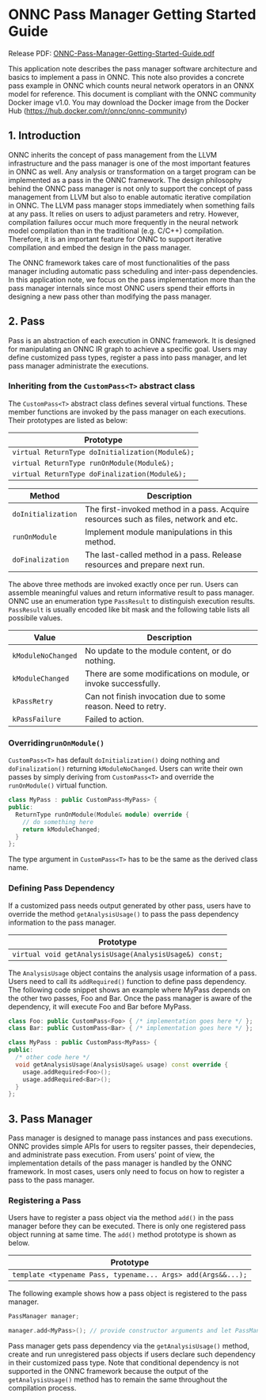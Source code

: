 # ONNC Pass Manager Getting Started Guide

Release PDF: [ONNC-Pass-Manager-Getting-Started-Guide.pdf](https://github.com/ONNC/onnc/wiki/files/1.0.0/ONNC-Pass-Manager-Getting-Started-Guide.pdf)

This application note describes the pass manager software architecture and basics to implement a pass in ONNC. This note also provides a concrete pass example in ONNC which counts neural network operators in an ONNX model for reference. This document is compliant with the ONNC community Docker image v1.0. You may download the Docker image from the Docker Hub (https://hub.docker.com/r/onnc/onnc-community)

## 1. Introduction

ONNC inherits the concept of pass management from the LLVM infrastructure and the pass manager is one of the most important features in ONNC as well. Any analysis or transformation on a target program can be implemented as a pass in the ONNC framework. The design philosophy behind the ONNC pass manager is not only to support the concept of pass management from LLVM but also to enable automatic iterative compilation in ONNC. The LLVM pass manager stops immediately when something fails at any pass. It relies on users to adjust parameters and retry. However, compilation failures occur much more frequently in the neural network model compilation than in the traditional (e.g. C/C++) compilation. Therefore, it is an important feature for ONNC to support iterative compilation and embed the design in the pass manager.

The ONNC framework takes care of most functionalities of the pass manager including automatic pass scheduling and inter-pass dependencies. In this application note, we focus on the pass implementation more than the pass manager internals since most ONNC users spend their efforts in designing a new pass other than modifying the pass manager.

## 2. Pass
Pass is an abstraction of each execution in ONNC framework. It is designed for manipulating an ONNC IR graph to achieve a specific goal. Users may define customized pass types, register a pass into pass manager, and let pass manager administrate the executions. 

### Inheriting from the `CustomPass<T>` abstract class
The `CustomPass<T>` abstract class defines several virtual functions. These member functions are invoked by the pass manager on each executions. Their prototypes are listed as below:
  
| Prototype |
| --------- |
| `virtual ReturnType doInitialization(Module&);` |
| `virtual ReturnType runOnModule(Module&);` |
| `virtual ReturnType doFinalization(Module&);` |

| Method | Description |
| ------ | ----------- |
| `doInitialization` | The first-invoked method in a pass. Acquire resources such as files, network and etc. |
| `runOnModule` | Implement module manipulations in this method. |
| `doFinalization` | The last-called method in a pass. Release resources and prepare next run. |

The above three methods are invoked exactly once per run. Users can assemble meaningful values and return informative result to pass manager. ONNC use an enumeration type `PassResult` to distinguish execution results. `PassResult` is usually encoded like bit mask and the following table lists all possibile values.

| Value | Description |
| ----- | ----------- |
| `kModuleNoChanged` | No update to the module content, or do nothing. |
| `kModuleChanged` | There are some modifications on module, or invoke successfully. |
| `kPassRetry` | Can not finish invocation due to some reason. Need to retry. |
| `kPassFailure` | Failed to action. |

### Overriding`runOnModule()`
`CustomPass<T>` has default `doInitialization()` doing nothing and `doFinalization()` returning `kModuleNoChanged`. Users can write their own passes by simply deriving from `CustomPass<T>` and override the `runOnModule()` virtual function.

```cpp
class MyPass : public CustomPass<MyPass> {
public:
  ReturnType runOnModule(Module& module) override {
    // do something here
    return kModuleChanged;
  }
};
```
 The type argument in `CustomPass<T>` has to be the same as the  derived class name. 

### Defining Pass Dependency
If a customized pass needs output generated by other pass, users have to override the method `getAnalysisUsage()` to pass the pass dependency information to the pass manager. 

| Prototype |
| --------- |
| `virtual void getAnalysisUsage(AnalysisUsage&) const;` |

The `AnalysisUsage` object contains the analysis usage information of a pass. Users need to call its `addRequired()` function to define pass dependency. The following code snippet shows an example where MyPass depends on the other two passes, Foo and Bar. Once the pass manager is aware of the dependency, it will execute Foo and Bar before MyPass. 

```cpp
class Foo: public CustomPass<Foo> { /* implementation goes here */ };
class Bar: public CustomPass<Bar> { /* implementation goes here */ };

class MyPass : public CustomPass<MyPass> {
public:
  /* other code here */
  void getAnalysisUsage(AnalysisUsage& usage) const override {
    usage.addRequired<Foo>();
    usage.addRequired<Bar>();
  }
};
```

## 3. Pass Manager
Pass manager is designed to manage pass instances and pass executions. ONNC provides simple APIs for users to regsiter passes, their dependecies, and administrate pass execution. From users' point of view, the implementation details of the pass manager is handled by the ONNC framework. In most cases, users only need to focus on how to register a pass to the pass manager. 
 

### Registering a Pass
Users have to register a pass object via the method `add()` in the pass manager before they can be executed. There is only one registered pass object running at same time. The `add()` method prototype is shown as below.

| Prototype |
| --------- |
| `template <typename Pass, typename... Args> add(Args&&...);` |

The following example shows how a pass object is registered to the pass manager.

```cpp
PassManager manager;

manager.add<MyPass>(); // provide constructor arguments and let PassManager create pass by its own
```

Pass manager gets pass dependency via the `getAnalysisUsage()` method, create and run unregistered pass objects if users declare such dependency in their customized pass type. Note that conditional dependency is not supported in the ONNC framework because the output of the `getAnalysisUsage()` method has to remain the same throughout the compilation process. 

